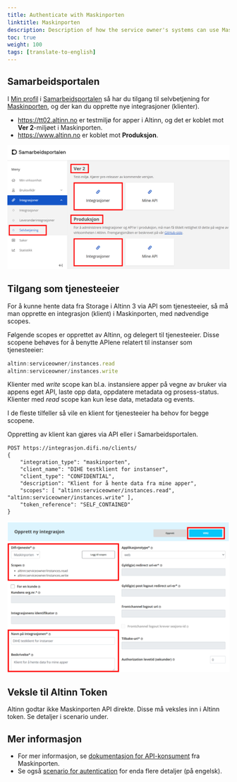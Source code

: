 ```yaml
---
title: Authenticate with Maskinporten
linktitle: Maskinporten
description: Description of how the service owner's systems can use Maskinporten in order to get access to APIs.
toc: true
weight: 100
tags: [translate-to-english]
---
```


## Samarbeidsportalen

I [Min profil](https://minside-samarbeid.digdir.no) i [Samarbeidsportalen](https://samarbeid.digdir.no/)
så har du tilgang til selvbetjening for [Maskinporten](https://samarbeid.digdir.no/maskinporten/maskinporten/25), og der kan du opprette nye integrasjoner (klienter).


- https://tt02.altinn.no er testmiljø for apper i Altinn, og det er koblet mot **Ver 2**-miljøet i Maskinporten.  
- https://www.altinn.no er koblet mot **Produksjon**.

![Miljøer i Maskinporten](environments-idporten.png "Miljøer i Maskinporten")


## Tilgang som tjenesteeier

For å kunne hente data fra Storage i Altinn 3 via API som tjenesteeier, så må man opprette en integrasjon (klient) i Maskinporten, med nødvendige scopes.

Følgende scopes er opprettet av Altinn, og delegert til tjenesteeier. Disse scopene behøves for å benytte APIene relatert til instanser som tjenesteeier:

```js
altinn:serviceowner/instances.read
altinn:serviceowner/instances.write
```

Klienter med *write* scope kan bl.a. instansiere apper på vegne av bruker via appens eget API, laste opp data, oppdatere metadata og prosess-status.
Klienter med *read* scope kan kun lese data, metadata og events.

I de fleste tilfeller så vile en klient for tjenesteeier ha behov for begge scopene.

Oppretting av klient kan gjøres via API eller i Samarbeidsportalen.

```http
POST https://integrasjon.difi.no/clients/
{
    "integration_type": "maskinporten",
    "client_name": "DIHE testklient for instanser",
    "client_type": "CONFIDENTIAL",
    "description": "Klient for å hente data fra mine apper",
    "scopes": [ "altinn:serviceowner/instances.read", "altinn:serviceowner/instances.write" ],
    "token_reference": "SELF_CONTAINED"
}
```

![Ny integrasjon](new-integration.png "Opprette ny integrasjon (klient) i samarbeidsportalen. Husk å velge riktig miljø.")

## Veksle til Altinn Token

Altinn godtar ikke Maskinporten API direkte. Disse må veksles inn i Altinn token. Se detaljer i scenario under.

## Mer informasjon

- For mer informasjon, se [dokumentasjon for API-konsument](https://docs.digdir.no/maskinporten_guide_apikonsument.html#prosedyre-for-api-konsument) fra Maskinporten.
- Se også [scenario for autentication](../../scenarios/authentication/) for enda flere detaljer (på engelsk).
